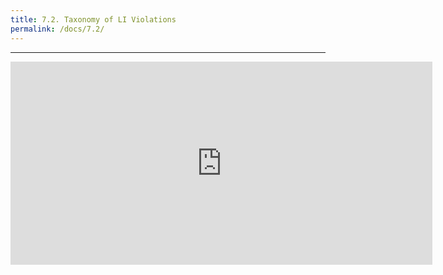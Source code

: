 ```yaml
---
title: 7.2. Taxonomy of LI Violations
permalink: /docs/7.2/
---
```


***

<center><embed src="https://drive.google.com/viewerng/viewer?embedded=true&url=http://jared-desjardins.github.io/LI/files/7.2-taxonomy.pdf" width="675" height="325"></center>

<br/>

